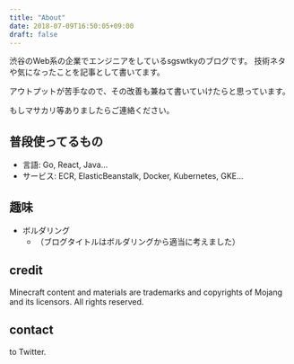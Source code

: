 ```yaml
---
title: "About"
date: 2018-07-09T16:50:05+09:00
draft: false
---
```


渋谷のWeb系の企業でエンジニアをしているsgswtkyのブログです。
技術ネタや気になったことを記事として書いてます。

アウトプットが苦手なので、その改善も兼ねて書いていけたらと思っています。

もしマサカリ等ありましたらご連絡ください。

## 普段使ってるもの

- 言語: Go, React, Java...
- サービス: ECR, ElasticBeanstalk, Docker, Kubernetes, GKE...

## 趣味

- ボルダリング
    - （ブログタイトルはボルダリングから適当に考えました）

## credit

Minecraft content and materials are trademarks and copyrights of Mojang and its licensors. All rights reserved.

## contact

to Twitter.
